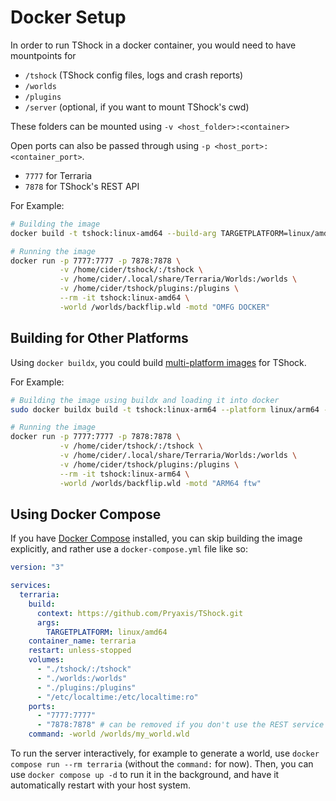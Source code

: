 # Docker Setup

In order to run TShock in a docker container, you would need to have mountpoints for
 - `/tshock` (TShock config files, logs and crash reports)
 - `/worlds`
 - `/plugins`
 - `/server` (optional, if you want to mount TShock's cwd)

These folders can be mounted using `-v <host_folder>:<container>`

Open ports can also be passed through using `-p <host_port>:<container_port>`.
 - `7777` for Terraria
 - `7878` for TShock's REST API

For Example:
```bash
# Building the image
docker build -t tshock:linux-amd64 --build-arg TARGETPLATFORM=linux/amd64 .

# Running the image
docker run -p 7777:7777 -p 7878:7878 \
           -v /home/cider/tshock/:/tshock \
           -v /home/cider/.local/share/Terraria/Worlds:/worlds \
           -v /home/cider/tshock/plugins:/plugins \
           --rm -it tshock:linux-amd64 \
           -world /worlds/backflip.wld -motd "OMFG DOCKER"
```

## Building for Other Platforms

Using `docker buildx`, you could build [multi-platform images](https://docs.docker.com/build/building/multi-platform/) for TShock.

For Example:
```bash
# Building the image using buildx and loading it into docker
sudo docker buildx build -t tshock:linux-arm64 --platform linux/arm64 --load .

# Running the image
docker run -p 7777:7777 -p 7878:7878 \
           -v /home/cider/tshock/:/tshock \
           -v /home/cider/.local/share/Terraria/Worlds:/worlds \
           -v /home/cider/tshock/plugins:/plugins \
           --rm -it tshock:linux-arm64 \
           -world /worlds/backflip.wld -motd "ARM64 ftw"
```

## Using Docker Compose

If you have [Docker Compose](https://docs.docker.com/compose/) installed, you can skip building the image explicitly, and rather use a `docker-compose.yml` file like so:
```yml
version: "3"

services:
  terraria:
    build:
      context: https://github.com/Pryaxis/TShock.git
      args:
        TARGETPLATFORM: linux/amd64
    container_name: terraria
    restart: unless-stopped
    volumes:
      - "./tshock/:/tshock"
      - "./worlds:/worlds"
      - "./plugins:/plugins"
      - "/etc/localtime:/etc/localtime:ro"
    ports:
      - "7777:7777"
      - "7878:7878" # can be removed if you don't use the REST service
    command: -world /worlds/my_world.wld
```

To run the server interactively, for example to generate a world, use `docker compose run --rm terraria` (without the `command:` for now).
Then, you can use `docker compose up -d` to run it in the background, and have it automatically restart with your host system.
